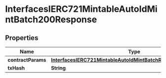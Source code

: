 

# InterfacesIERC721MintableAutoIdMintBatch200Response


## Properties

| Name | Type | Description | Notes |
|------------ | ------------- | ------------- | -------------|
|**contractParams** | [**InterfacesIERC721MintableAutoIdMintBatchRequestContractParams**](InterfacesIERC721MintableAutoIdMintBatchRequestContractParams.md) |  |  |
|**txHash** | **String** |  |  |



